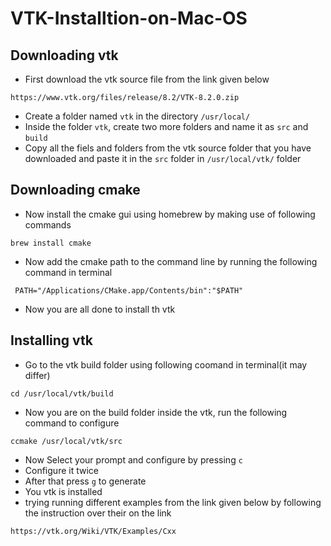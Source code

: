 # VTK-Installtion-on-Mac-OS

## Downloading vtk

- First download the vtk source file from the link given below

```
https://www.vtk.org/files/release/8.2/VTK-8.2.0.zip
```
- Create a folder named `vtk` in the directory `/usr/local/`
- Inside the folder `vtk`, create two more folders and name it as `src` and `build`
- Copy all the fiels and folders from the vtk source folder that you have downloaded and paste it in the `src` folder in `/usr/local/vtk/` folder
## Downloading cmake
- Now install the cmake gui using homebrew by making use of following commands
```
brew install cmake
```
- Now add the cmake path to the command line by running the following command in terminal
```
 PATH="/Applications/CMake.app/Contents/bin":"$PATH"
```
- Now you are all done to install th vtk
## Installing vtk
- Go to the vtk build folder using following coomand in terminal(it may differ)
```
cd /usr/local/vtk/build
```
- Now you are on the build folder inside the vtk, run the following command to configure
```
ccmake /usr/local/vtk/src
```
- Now Select your prompt and configure by pressing `c`
- Configure it twice
- After that press `g` to generate
- You vtk is installed
- trying running different examples from the link given below by following the instruction over their on the link
```
https://vtk.org/Wiki/VTK/Examples/Cxx
```

